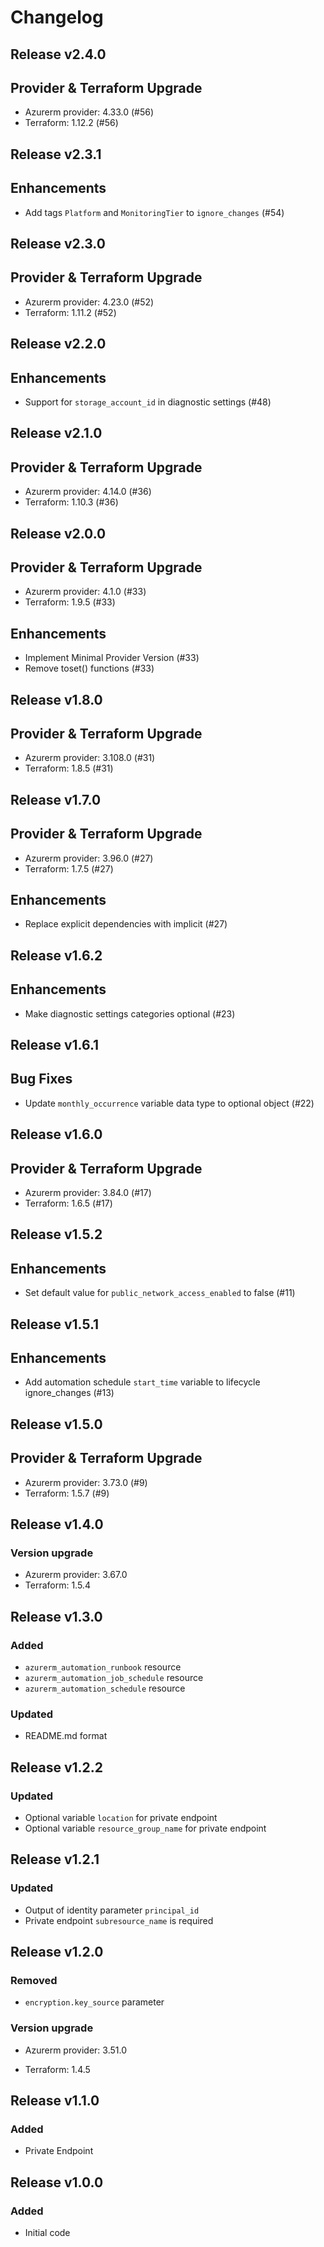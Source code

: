 # Changelog

## Release v2.4.0

## Provider & Terraform Upgrade
- Azurerm provider: 4.33.0 (#56)
- Terraform: 1.12.2 (#56)
   
## Release v2.3.1

## Enhancements

- Add tags `Platform` and `MonitoringTier` to `ignore_changes` (#54)


   
## Release v2.3.0

## Provider & Terraform Upgrade
- Azurerm provider: 4.23.0 (#52)
- Terraform: 1.11.2 (#52)
   
## Release v2.2.0

## Enhancements

- Support for `storage_account_id` in diagnostic settings (#48)


   
## Release v2.1.0

## Provider & Terraform Upgrade
- Azurerm provider: 4.14.0 (#36)
- Terraform: 1.10.3 (#36)
   
## Release v2.0.0

## Provider & Terraform Upgrade
- Azurerm provider: 4.1.0 (#33)
- Terraform: 1.9.5 (#33)
## Enhancements
- Implement Minimal Provider Version (#33)
- Remove toset() functions (#33)
   
## Release v1.8.0

## Provider & Terraform Upgrade
- Azurerm provider: 3.108.0 (#31)
- Terraform: 1.8.5 (#31)
   
## Release v1.7.0

## Provider & Terraform Upgrade

- Azurerm provider: 3.96.0 (#27)
- Terraform: 1.7.5 (#27)

## Enhancements

- Replace explicit dependencies with implicit (#27)
   
## Release v1.6.2

## Enhancements

- Make diagnostic settings categories optional (#23)


   
## Release v1.6.1

## Bug Fixes
- Update `monthly_occurrence` variable data type to optional object (#22)



   
## Release v1.6.0

## Provider & Terraform Upgrade
- Azurerm provider: 3.84.0 (#17)
- Terraform: 1.6.5 (#17)
   
## Release v1.5.2

## Enhancements

- Set default value for `public_network_access_enabled` to false (#11)


   
## Release v1.5.1

## Enhancements

- Add automation schedule `start_time` variable to lifecycle ignore_changes (#13)


   
## Release v1.5.0

## Provider & Terraform Upgrade
- Azurerm provider: 3.73.0 (#9)
- Terraform: 1.5.7 (#9)


   
## Release v1.4.0

### Version upgrade
- Azurerm provider: 3.67.0
- Terraform: 1.5.4
   
## Release v1.3.0

### Added
- `azurerm_automation_runbook` resource
- `azurerm_automation_job_schedule` resource
- `azurerm_automation_schedule` resource
### Updated
- README.md format
   
## Release v1.2.2

### Updated
- Optional variable `location` for private endpoint
- Optional variable  `resource_group_name` for private endpoint


   
## Release v1.2.1

### Updated
- Output of identity parameter `principal_id` 
- Private endpoint `subresource_name` is required
   
## Release v1.2.0

### Removed

- `encryption.key_source` parameter

### Version upgrade

- Azurerm provider: 3.51.0

- Terraform: 1.4.5

   
## Release v1.1.0

### Added

- Private Endpoint
   
## Release v1.0.0

### Added

- Initial code
   